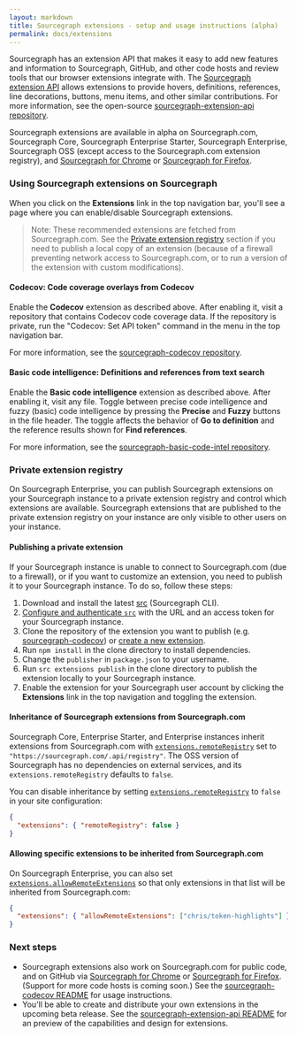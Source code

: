 ```yaml
---
layout: markdown
title: Sourcegraph extensions - setup and usage instructions (alpha)
permalink: docs/extensions
---
```


Sourcegraph has an extension API that makes it easy to add new features and information to Sourcegraph, GitHub, and other code hosts and review tools that our browser extensions integrate with. The [Sourcegraph extension API](https://github.com/sourcegraph/sourcegraph-extension-api) allows extensions to provide hovers, definitions, references, line decorations, buttons, menu items, and other similar contributions. For more information, see the open-source [sourcegraph-extension-api repository](https://github.com/sourcegraph/sourcegraph-extension-api).

Sourcegraph extensions are available in alpha on Sourcegraph.com, Sourcegraph Core, Sourcegraph Enterprise Starter, Sourcegraph Enterprise, Sourcegraph OSS (except access to the Sourcegraph.com extension registry), and [Sourcegraph for Chrome](https://chrome.google.com/webstore/detail/sourcegraph/dgjhfomjieaadpoljlnidmbgkdffpack) or [Sourcegraph for Firefox](https://addons.mozilla.org/en-US/firefox/addon/sourcegraph/).

### Using Sourcegraph extensions on Sourcegraph

When you click on the **Extensions** link in the top navigation bar, you'll see a page where you can enable/disable Sourcegraph extensions.

> Note: These recommended extensions are fetched from Sourcegraph.com. See the [Private extension registry](#private-extension-registry) section if you need to publish a local copy of an extension (because of a firewall preventing network access to Sourcegraph.com, or to run a version of the extension with custom modifications).

#### Codecov: Code coverage overlays from Codecov

Enable the **Codecov** extension as described above. After enabling it, visit a repository that contains Codecov code coverage data. If the repository is private, run the "Codecov: Set API token" command in the menu in the top navigation bar.

For more information, see the [sourcegraph-codecov repository](https://github.com/sourcegraph/sourcegraph-codecov).

#### Basic code intelligence: Definitions and references from text search

Enable the **Basic code intelligence** extension as described above. After enabling it, visit any file. Toggle between precise code intelligence and fuzzy (basic) code intelligence by pressing the **Precise** and **Fuzzy** buttons in the file header. The toggle affects the behavior of **Go to definition** and the reference results shown for **Find references**.

For more information, see the [sourcegraph-basic-code-intel repository](https://github.com/sourcegraph/sourcegraph-basic-code-intel).

### Private extension registry

On Sourcegraph Enterprise, you can publish Sourcegraph extensions on your Sourcegraph instance to a private extension registry and control which extensions are available. Sourcegraph extensions that are published to the private extension registry on your instance are only visible to other users on your instance.

#### Publishing a private extension

If your Sourcegraph instance is unable to connect to Sourcegraph.com (due to a firewall), or if you want to customize an extension, you need to publish it to your Sourcegraph instance. To do so, follow these steps:

1. Download and install the latest [src](https://github.com/sourcegraph/src-cli) (Sourcegraph CLI).
1. [Configure and authenticate `src`](https://github.com/sourcegraph/src-cli#authentication) with the URL and an access token for your Sourcegraph instance.
1. Clone the repository of the extension you want to publish (e.g. [sourcegraph-codecov](https://github.com/sourcegraph/sourcegraph-codecov)) or [create a new extension](https://github.com/sourcegraph/sourcegraph-extension-docs/blob/master/tutorials/hello-world.md).
1. Run `npm install` in the clone directory to install dependencies.
1. Change the `publisher` in `package.json` to your username.
1. Run `src extensions publish` in the clone directory to publish the extension locally to your Sourcegraph instance.
1. Enable the extension for your Sourcegraph user account by clicking the **Extensions** link in the top navigation and toggling the extension.

#### Inheritance of Sourcegraph extensions from Sourcegraph.com

Sourcegraph Core, Enterprise Starter, and Enterprise instances inherit extensions from Sourcegraph.com with [`extensions.remoteRegistry`](https://about.sourcegraph.com/docs/config/site/#remoteregistry) set to `"https://sourcegraph.com/.api/registry"`. The OSS version of Sourcegraph has no dependencies on external services, and its `extensions.remoteRegistry` defaults to `false`.

You can disable inheritance by setting [`extensions.remoteRegistry`](https://about.sourcegraph.com/docs/config/site/#remoteregistry) to `false` in your site configuration:

```json
{
  "extensions": { "remoteRegistry": false }
}
```

#### Allowing specific extensions to be inherited from Sourcegraph.com

On Sourcegraph Enterprise, you can also set [`extensions.allowRemoteExtensions`](https://about.sourcegraph.com/docs/config/site/#allowRemoteExtensions) so that only extensions in that list will be inherited from Sourcegraph.com:

```json
{
  "extensions": { "allowRemoteExtensions": ["chris/token-highlights"] }
}
```

### Next steps

- Sourcegraph extensions also work on Sourcegraph.com for public code, and on GitHub via [Sourcegraph for Chrome](https://chrome.google.com/webstore/detail/sourcegraph/dgjhfomjieaadpoljlnidmbgkdffpack) or [Sourcegraph for Firefox](https://addons.mozilla.org/en-US/firefox/addon/sourcegraph/). (Support for more code hosts is coming soon.) See the [sourcegraph-codecov README](https://github.com/sourcegraph/sourcegraph-codecov) for usage instructions.
- You'll be able to create and distribute your own extensions in the upcoming beta release. See the [sourcegraph-extension-api README](https://github.com/sourcegraph/sourcegraph-extension-api) for an preview of the capabilities and design for extensions.
